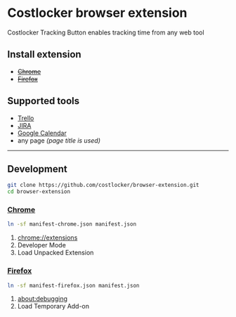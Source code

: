 
# Costlocker browser extension

Costlocker Tracking Button enables tracking time from any web tool

## Install extension

* ~~[Chrome]()~~
* ~~[Firefox]()~~

## Supported tools

* [Trello](https://trello.com/)
* [JIRA](https://www.atlassian.com/software/jira)
* [Google Calendar](https://www.google.com/calendar)
* any page _(page title is used)_

---

## Development

```bash
git clone https://github.com/costlocker/browser-extension.git
cd browser-extension
```

### [Chrome](https://developer.chrome.com/extensions)

```bash
ln -sf manifest-chrome.json manifest.json
```

1. [chrome://extensions](chrome://extensions)
1. Developer Mode
1. Load Unpacked Extension

### [Firefox](https://developer.mozilla.org/en-US/Add-ons/WebExtensions/Porting_a_Google_Chrome_extension)

```bash
ln -sf manifest-firefox.json manifest.json
```

1. [about:debugging](about:debugging)
1. Load Temporary Add-on

